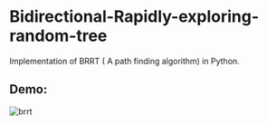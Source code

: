 # Bidirectional-Rapidly-exploring-random-tree
Implementation  of BRRT ( A path finding algorithm) in Python. 

## Demo:
![brrt](https://user-images.githubusercontent.com/29100891/212477014-ee3c1416-9de0-4ebc-99bc-5e291573291c.gif)
